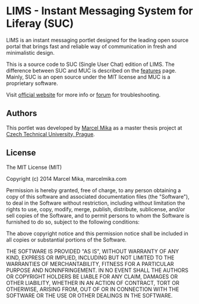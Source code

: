 # LIMS - Instant Messaging System for Liferay (SUC)

LIMS is an instant messaging portlet designed for the leading open source portal that 
brings fast and reliable way of communication in fresh and minimalistic design.

This is a source code to SUC (Single User Chat) edition of LIMS. The difference between SUC and MUC is 
described on the [features](http://marcelmika.com/lims/features) page. Mainly, SUC is an open source under the MIT 
license and MUC is a proprietary software.

Visit [official website](http://marcelmika.com/lims/) for more info or
[forum](http://forum.marcelmika.com/) for troubleshooting.

## Authors

This portlet was developed by [Marcel Mika](http://marcelmika.com) as a master thesis project at
[Czech Technical University, Prague](http://fit.cvut.cz). 



## License

The MIT License (MIT)

Copyright (c) 2014 Marcel Mika, marcelmika.com

Permission is hereby granted, free of charge, to any person obtaining a copy
of this software and associated documentation files (the "Software"), to deal
in the Software without restriction, including without limitation the rights
to use, copy, modify, merge, publish, distribute, sublicense, and/or sell
copies of the Software, and to permit persons to whom the Software is
furnished to do so, subject to the following conditions:

The above copyright notice and this permission notice shall be included in all
copies or substantial portions of the Software.

THE SOFTWARE IS PROVIDED "AS IS", WITHOUT WARRANTY OF ANY KIND, EXPRESS OR
IMPLIED, INCLUDING BUT NOT LIMITED TO THE WARRANTIES OF MERCHANTABILITY,
FITNESS FOR A PARTICULAR PURPOSE AND NONINFRINGEMENT. IN NO EVENT SHALL THE
AUTHORS OR COPYRIGHT HOLDERS BE LIABLE FOR ANY CLAIM, DAMAGES OR OTHER
LIABILITY, WHETHER IN AN ACTION OF CONTRACT, TORT OR OTHERWISE, ARISING FROM,
OUT OF OR IN CONNECTION WITH THE SOFTWARE OR THE USE OR OTHER DEALINGS IN THE
SOFTWARE.
